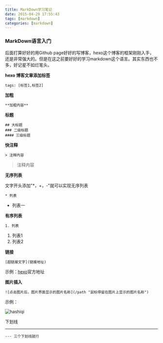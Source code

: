 ```yaml
---
title: MarkDown学习笔记
date: 2015-04-29 17:55:43
tags: [markdown]
categories: [markdown]
---
```


### MarkDown语言入门

后面打算好好的用Github page好好的写博客，hexo这个博客的框架刚刚入手，还是非常强大的。但是在这之前要好好的学习markdown这个语言。其实东西也不多，好记星不如烂笔头。



**hexo 博客文章添加标签**

```
tags: [标签1,标签2]
```

**加粗**

```
**加粗内容**
```

<!-- more -->

**标题**

```
## 大标题
### 二级标题
#### 三级标题
```

**快注释**

```
> 注释内容
```

> 注释内容

**无序列表**

文字开头添加"*，+，-"就可以实现无序列表

```
* 列表
```

* 列表一

**有序列表**

```
1. 列表
```

1. 列表1
2. 列表2



**链接**

```
[超链接文字](链接地址)
```

示例：[hexo](https://hexo.io/)官方地址



**图片插入**

```
![点击图片后，图片界面显示的图片名称](/path "鼠标停留在图片上显示的图片名称")
```

示例：

![hashiqi](/img/hashiqi.jpg "哈士奇")



下划线

---

```
--- 三个下划线就行
```



